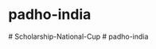# padho-india

#   S c h o l a r s h i p - N a t i o n a l - C u p  
 #   p a d h o - i n d i a  
 